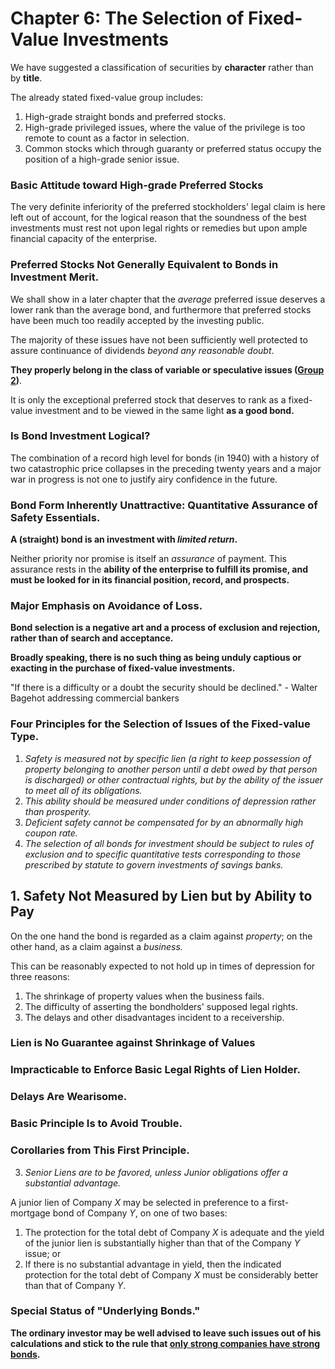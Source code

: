 # Chapter 6: The Selection of Fixed-Value Investments

We have suggested a classification of securities by **character** rather than by **title**.

The already stated fixed-value group includes:

1. High-grade straight bonds and preferred stocks.
2. High-grade privileged issues, where the value of the privilege is too remote to count as a factor in selection.
3. Common stocks which through guaranty or preferred status occupy the position of a high-grade senior issue.

### Basic Attitude toward High-grade Preferred Stocks

The very definite inferiority of the preferred stockholders' legal claim is here left out of account, for the logical reason that the soundness of the best investments must rest not upon legal rights or remedies but upon ample financial capacity of the enterprise.

### Preferred Stocks Not Generally Equivalent to Bonds in Investment Merit.

We shall show in a later chapter that the *average* preferred issue deserves a lower rank than the average bond, and furthermore that preferred stocks have been much too readily accepted by the investing public.

The majority of these issues have not been sufficiently well protected to assure continuance of dividends *beyond any reasonable doubt*.

**They properly belong in the class of variable or speculative issues (<u>Group 2</u>)**.

It is only the exceptional preferred stock that deserves to rank as a fixed-value investment and to be viewed in the same light **as a good bond.**

### Is Bond Investment Logical?

The combination of a record high level for bonds (in 1940) with a history of two catastrophic price collapses in the preceding twenty years and a major war in progress is not one to justify airy confidence in the future.

### Bond Form Inherently Unattractive: Quantitative Assurance of Safety Essentials.

**A (straight) bond is an investment with *limited return*.**

Neither priority nor promise is itself an *assurance* of payment. This assurance rests in the **ability of the enterprise to fulfill its promise, and must be looked for in its financial position, record, and prospects.**

### Major Emphasis on Avoidance of Loss.

**Bond selection is a negative art and a process of exclusion and rejection, rather than of search and acceptance.**

**Broadly speaking, there is no such thing as being unduly captious or exacting in the purchase of fixed-value investments.**

"If there is a difficulty or a doubt the security should be declined." - Walter Bagehot addressing commercial bankers

### Four Principles for the Selection of Issues of the Fixed-value Type.

1. *Safety is measured not by specific lien (a right to keep possession of property belonging to another person until a debt owed by that person is discharged) or other contractual rights, but by the ability of the issuer to meet all of its obligations.*
2. *This ability should be measured under conditions of depression rather than prosperity.*
3. *Deficient safety cannot be compensated for by an abnormally high coupon rate.*
4. *The selection of all bonds for investment should be subject to rules of exclusion and to specific quantitative tests corresponding to those prescribed by statute to govern investments of savings banks.*

## 1. Safety Not Measured by Lien but by Ability to Pay

On the one hand the bond is regarded as a claim against *property*; on the other hand, as a claim against a *business.*

This can be reasonably expected to not hold up in times of depression for three reasons:

1. The shrinkage of property values when the business fails.
2. The difficulty of asserting the bondholders' supposed legal rights.
3. The delays and other disadvantages incident to a receivership.

### Lien is No Guarantee against Shrinkage of Values

### Impracticable to Enforce Basic Legal Rights of Lien Holder.

### Delays Are Wearisome.

### Basic Principle Is to Avoid Trouble.

### Corollaries from This First Principle.

3. *Senior Liens are to be favored, unless Junior obligations offer a substantial advantage.*

A junior lien of Company *X* may be selected in preference to a first-mortgage bond of Company *Y*, on one of two bases:

1. The protection for the total debt of Company *X* is adequate and the yield of the junior lien is substantially higher than that of the Company *Y* issue; or
2. If there is no substantial advantage in yield, then the indicated protection for the total debt of Company *X* must be considerably better than that of Company *Y*.

### Special Status of "Underlying Bonds."

**The ordinary investor may be well advised to leave such issues out of his calculations and stick to the rule that <u>only strong companies have strong bonds</u>.**

